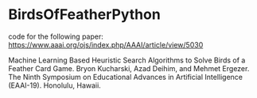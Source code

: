 # BirdsOfFeatherPython

code for the following paper: https://www.aaai.org/ojs/index.php/AAAI/article/view/5030

Machine Learning Based Heuristic Search Algorithms to Solve Birds of a Feather Card Game. Bryon Kucharski, Azad Deihim, and Mehmet Ergezer. The Ninth Symposium on Educational Advances in Artificial Intelligence (EAAI-19). Honolulu, Hawaii.
